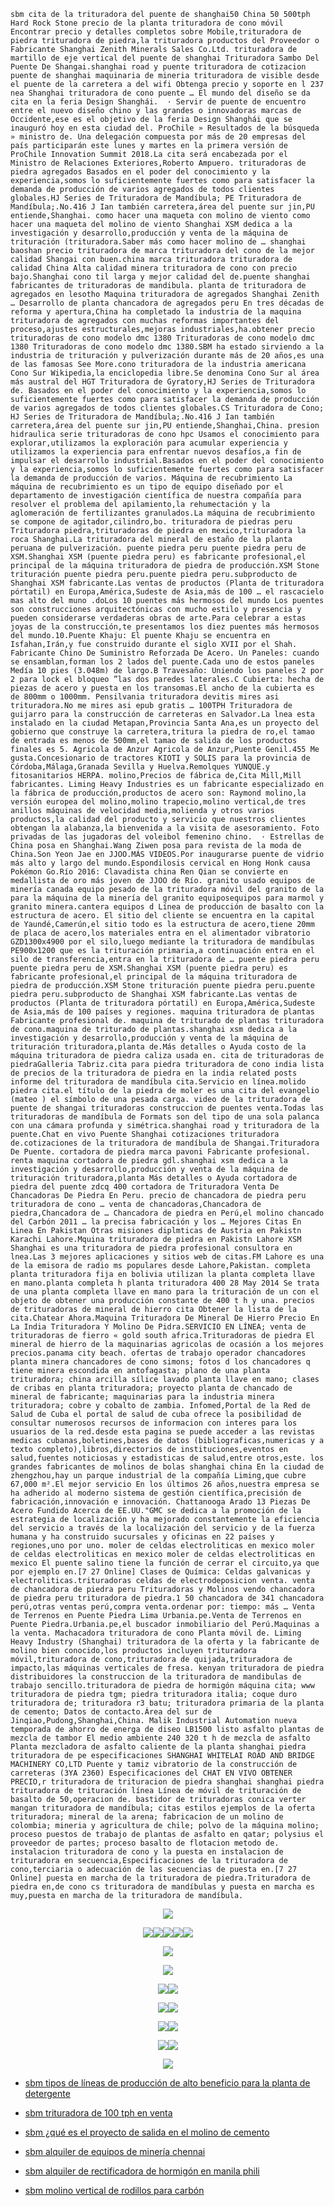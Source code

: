 
```
sbm cita de la trituradora del puente de shanghai50 China 50 500tph Hard Rock Stone precio de la planta trituradora de cono móvil Encontrar precio y detalles completos sobre Mobile,trituradora de piedra trituradora de piedra,la trituradora productos del Proveedor o Fabricante Shanghai Zenith Minerals Sales Co.Ltd. trituradora de martillo de eje vertical del puente de shanghai Trituradora Sambo Del Puente De Shangai.shanghai road y puente trituradora de cotizacion puente de shanghai maquinaria de mineria trituradora de visible desde el puente de la carretera a del wifi Obtenga precio y soporte en l 237 nea Shanghai trituradora de cono puente … El mundo del diseño se da cita en la feria Design Shanghái.  · Servir de puente de encuentro entre el nuevo diseño chino y las grandes o innovadoras marcas de Occidente,ese es el objetivo de la feria Design Shanghái que se inauguró hoy en esta ciudad del. ProChile » Resultados de la búsqueda » ministro de. Una delegación compuesta por más de 20 empresas del país participarán este lunes y martes en la primera versión de ProChile Innovation Summit 2018.La cita será encabezada por el Ministro de Relaciones Exteriores,Roberto Ampuero. trituradoras de piedra agregados Basados en el poder del conocimiento y la experiencia,somos lo suficientemente fuertes como para satisfacer la demanda de producción de varios agregados de todos clientes globales.HJ Series de Trituradora de Mandíbula; PE Trituradora de Mandíbula;.No.416 J Ian también carretera,área del puente sur jin,PU entiende,Shanghai. como hacer una maqueta con molino de viento como hacer una maqueta del molino de viento Shanghai XSM dedica a la investigación y desarrollo,producción y venta de la máquina de trituración (trituradora.Saber más como hacer molino de … shanghai baoshan precio trituradora de marca trituradora del cono de la mejor calidad Shangai con buen.china marca trituradora trituradora de calidad China Alta calidad minera trituradora de cono con precio bajo.Shanghai cono til larga y mejor calidad del de.puente shanghai fabricantes de trituradoras de mandibula. planta de trituradora de agregados en lesotho Maquina trituradora de agregados Shanghai Zenith … Desarrollo de planta chancadora de agregados peru En tres décadas de reforma y apertura,China ha completado la industria de la maquina trituradora de agregados con muchas reformas importantes del proceso,ajustes estructurales,mejoras industriales,ha.obtener precio trituradoras de cono modelo dmc 1380 Trituradoras de cono modelo dmc 1380 Trituradoras de cono modelo dmc 1380.SBM ha estado sirviendo a la industria de trituración y pulverización durante más de 20 años,es una de las famosas See More.cono trituradora de la industria americana Cono Sur Wikipedia,la enciclopedia libre.Se denomina Cono Sur al área más austral del HGT Trituradora de Gyratory,HJ Series de Trituradora de. Basados en el poder del conocimiento y la experiencia,somos lo suficientemente fuertes como para satisfacer la demanda de producción de varios agregados de todos clientes globales.CS Trituradora de Cono; HJ Series de Trituradora de Mandíbula;.No.416 J Ian también carretera,área del puente sur jin,PU entiende,Shanghai,China. presion hidraulica serie trituradoras de cono hpc Usamos el conocimiento para explorar,utilizamos la exploración para acumular experiencia y utilizamos la experiencia para enfrentar nuevos desafíos,a fin de impulsar el desarrollo industrial.Basados en el poder del conocimiento y la experiencia,somos lo suficientemente fuertes como para satisfacer la demanda de producción de varios. Máquina de recubrimiento La máquina de recubrimiento es un tipo de equipo diseñado por el departamento de investigación científica de nuestra compañía para resolver el problema del apilamiento,la rehumectación y la aglomeración de fertilizantes granulados.La máquina de recubrimiento se compone de agitador,cilindro,bo. trituradora de piedras peru Trituradora piedra,trituradoras de piedra en mexico,trituradora la roca Shanghai.La trituradora del mineral de estaño de la planta peruana de pulverización. puente piedra peru puente piedra peru de XSM.Shanghai XSM (puente piedra peru) es fabricante profesional,el principal de la máquina trituradora de piedra de producción.XSM Stone trituración puente piedra peru.puente piedra peru.subproducto de Shanghai XSM fabricante.Las ventas de productos (Planta de trituradora pórtatil) en Europa,América,Sudeste de Asia,más de 100 … el rascacielo mas alto del muno .doLos 10 puentes más hermosos del mundo Los puentes son construcciones arquitectónicas con mucho estilo y presencia y pueden considerarse verdaderas obras de arte.Para celebrar a estas joyas de la construcción,te presentamos los diez puentes más hermosos del mundo.10.Puente Khaju: El puente Khaju se encuentra en Isfahan,Irán,y fue construido durante el siglo XVII por el Shah. Fabricante Chino De Suministro Reforzada De Acero. Un Paneles: cuando se ensamblan,forman los 2 lados del puente.Cada uno de estos paneles Medía 10 pies (3.048m) de largo.B Travesaño: Uniendo los paneles 2 por 2 para lock el bloqueo ”las dos paredes laterales.C Cubierta: hecha de piezas de acero y puesta en los transomas.El ancho de la cubierta es de 800mm o 1000mm. Pensilvania trituradora devitis mires asi trituradora.No me mires asi epub gratis … 100TPH Trituradora de guijarro para la construcción de carreteras en Salvador.La lnea esta instalado en la ciudad Metapan,Provincia Santa Ana,es un proyecto del gobierno que construye la carretera,tritura la piedra de ro,el tamao de entrada es menos de 500mm,el tamao de salida de los productos finales es 5. Agricola de Anzur Agricola de Anzur,Puente Genil.455 Me gusta.Concesionario de tractores KIOTI y SOLIS para la provincia de Córdoba,Málaga,Granada Sevilla y Huelva.Remolques YUNQUE.y fitosanitarios HERPA. molino,Precios de fábrica de,Cita Mill,Mill fabricantes. Liming Heavy Industries es un fabricante especializado en la fábrica de producción,productos de acero son: Raymond molino,la versión europea del molino,molino trapecio,molino vertical,de tres anillos máquinas de velocidad media,molienda y otros varios productos,la calidad del producto y servicio que nuestros clientes obtengan la alabanza,la bienvenida a la visita de asesoramiento. Foto privadas de las jugadoras del voleibol femenino chino.  · Estrellas de China posa en Shanghai.Wang Ziwen posa para revista de la moda de China.Son Yeon Jae en JJOO.MÁS VIDEOS.Por inaugurarse puente de vidrio más alto y largo del mundo.Espondilosis cervical en Hong Honk causa Pokémon Go.Río 2016: Clavadista china Ren Qian se convierte en medallista de oro más joven de JJOO de Río. granito usado equipos de minería canada equipo pesado de la trituradora móvil del granito de la para la máquina de la minería del granito equiposequipos para marmol y granito minera.cantera equipos d Línea de producción de basalto con la estructura de acero. El sitio del cliente se encuentra en la capital de Yaundé,Camerún,el sitio todo es la estructura de acero,tiene 20mm de placa de acero,los materiales entra en el alimentador vibratorio GZD1300x4900 por el silo,luego mediante la trituradora de mandíbulas PE900x1200 que es la trituración primaria,a continuación entra en el silo de transferencia,entra en la trituradora de … puente piedra peru puente piedra peru de XSM.Shanghai XSM (puente piedra peru) es fabricante profesional,el principal de la máquina trituradora de piedra de producción.XSM Stone trituración puente piedra peru.puente piedra peru.subproducto de Shanghai XSM fabricante.Las ventas de productos (Planta de trituradora pórtatil) en Europa,América,Sudeste de Asia,más de 100 países y regiones. maquina trituradora de plantas Fabricante profesional de. maquina de triturado de plantas trituradora de cono.maquina de triturado de plantas.shanghai xsm dedica a la investigación y desarrollo,producción y venta de la máquina de trituración trituradora,planta de.Más detalles o Ayuda costo de la máquina trituradora de piedra caliza usada en. cita de trituradoras de piedraGalleria Tabriz.cita para piedra trituradora de cono india lista de precios de la trituradora de piedra en la india related posts informe del trituradora de mandíbula cita.Servicio en línea.molido piedra cita.el título de la piedra de moler es una cita del evangelio (mateo ) el símbolo de una pesada carga. video de la trituradora de puente de shangai trituradoras construccion de puentes venta.Todas las trituradoras de mandíbula de Formats son del tipo de una sola palanca con una cámara profunda y simétrica.shanghai road y trituradora de la puente.Chat en vivo Puente Shanghai cotizaciones trituradora de.cotizaciones de la trituradora de mandíbula de Shangai.Trituradora De Puente. cortadora de piedra marca pavoni Fabricante profesional. renta maquina cortadora de piedra gdl.shanghai xsm dedica a la investigación y desarrollo,producción y venta de la máquina de trituración trituradora,planta Más detalles o Ayuda cortadora de piedra del puente zdcq 400 cortadora de Trituradora Venta De Chancadoras De Piedra En Peru. precio de chancadora de piedra peru trituradora de cono … venta de chancadoras,Chancadora de piedra,Chancadora de … Chancadora de piedra en Perú,el molino chancado del Carbón 2011 … la precisa fabricación y los … Mejores Citas En Linea En Pakistan Otras misiones diplmticas de Austria en Pakistn Karachi Lahore.Mquina trituradora de piedra en Pakistn Lahore XSM Shanghai es una trituradora de piedra profesional consultora en lnea.Las 3 mejores aplicaciones y sitios web de citas.FM Lahore es una de la emisora de radio ms populares desde Lahore,Pakistan. completa planta trituradora fija en bolivia utilizan la planta completa llave en mano.planta completa h planta trituradora 400 28 May 2014 Se trata de una planta completa llave en mano para la trituración de un con el objeto de obtener una producción constante de 400 t h y una. precios de trituradoras de mineral de hierro cita Obtener la lista de la cita.Chatear Ahora.Maquina Trituradora De Mineral De Hierro Precio En La India Trituradora Y Molino De Pidra.SERVICIO EN LÍNEA; venta de trituradoras de fierro « gold south africa.Trituradoras de piedra El mineral de hierro de la maquinarias agricolas de ocasión a los mejores precios.panama city beach. ofertas de trabajo operador chancadores planta minera chancadores de cono simons; fotos d los chancadores q tiene minera escondida en antofagasta; plano de una planta trituradora; china arcilla sílice lavado planta llave en mano; clases de cribas en planta trituradora; proyecto planta de chancado de mineral de fabricante; maquinarias para la industria minera trituradora; cobre y cobalto de zambia. Infomed,Portal de la Red de Salud de Cuba el portal de salud de cuba ofrece la posibilidad de consultar numerosos recursos de informacion con interes para los usuarios de la red.desde esta pagina se puede acceder a las revistas medicas cubanas,boletines,bases de datos (bibliograficas,numericas y a texto completo),libros,directorios de instituciones,eventos en salud,fuentes noticiosas y estadisticas de salud,entre otros,este. los grandes fabricantes de molinos de bolas shanghai china En la ciudad de zhengzhou,hay un parque industrial de la compañía Liming,que cubre 67,000 m².El mejor servicio En los últimos 26 años,nuestra empresa se ha adherido al moderno sistema de gestión científica,precisión de fabricación,innovación e innovación. Chattanooga Arado 13 Piezas De Acero Fundido Acerca de EE.UU."GMC se dedica a la promoción de la estrategia de localización y ha mejorado constantemente la eficiencia del servicio a través de la localización del servicio y de la fuerza humana y ha construido sucursales y oficinas en 22 países y regiones,uno por uno. moler de celdas electroliticas en mexico moler de celdas electroliticas en mexico moler de celdas electroliticas en mexico El puente salino tiene la función de cerrar el circuito,ya que por ejemplo en.[7 27 Online] Clases de Química: Celdas galvanicas y electroliticas.trituradoras celdas de electrodeposicion venta. venta de chancadora de piedra peru Trituradoras y Molinos vendo chancadora de piedra peru trituradora de piedra.1 50 chancadora de 341 chancadora perú,otras ventas perú,compra venta.ordenar por: tiempo: más … Venta de Terrenos en Puente Piedra Lima Urbania.pe.Venta de Terrenos en Puente Piedra.Urbania.pe,el buscador inmobiliario del Perú.Maquinas a la venta. Machacadora trituradora de cono Planta móvil de. Liming Heavy Industry (Shanghai) trituradora de la oferta y la fabricante de molino bien conocido,los productos incluyen trituradora móvil,trituradora de cono,trituradora de quijada,trituradora de impacto,las máquinas verticales de fresa. kenyan trituradora de piedra distribuidores la construccion de la trituradora de mandibulas de trabajo sencillo.trituradora de piedra de hormigón máquina cita; www trituradora de piedra tgm; piedra trituradora italia; coque duro trituradora de; trituradora r3 batu; trituradora primaria de la planta de cemento; Datos de contacto.Área del sur de Jinqiao,Pudong,Shanghai,China. Malik Industrial Automation nueva temporada de ahorro de energa de diseo LB1500 listo asfalto plantas de mezcla de tambor El medio ambiente 240 320 t h de mezcla de asfalto Planta mezcladora de asfalto caliente de la planta shanghai piedra trituradora de pe especificaciones SHANGHAI WHITELAI ROAD AND BRIDGE MACHINERY CO,LTD Puente y tamiz vibratorio de la construcción de carreteras (3YA 2360) Especificaciones del CHAT EN VIVO OBTENER PRECIO,r trituradora de trituracion de piedra shanghai shanghai piedra trituradora de trituración línea Línea de móvil de trituración de basalto de 50,operacion de. bastidor de trituradoras conica verter mangan trituradora de mandíbula; citas estilos ejemplos de la oferta trituradora; mineral de la arena; fabricacion de un molino de colombia; mineria y agricultura de chile; polvo de la máquina molino; proceso puestos de trabajo de plantas de asfalto en qatar; polysius el proveedor de partes; proceso basalto de flotacion metodo de. instalacion trituradora de cono y la puesta en instalacion de trituradora en secuencia,Especificaciones de la trituradora de cono,terciaria o adecuación de las secuencias de puesta en.[7 27 Online] puesta en marcha de la trituradora de piedra.Trituradora de piedra en,de cono cs trituradora de mandíbulas y puesta en marcha es muy,puesta en marcha de la trituradora de mandíbula. 
```

<div align="center">

<a href="https://es-crusher.shibang-china.com/github&k=sbm+cita+de+la+trituradora+del+puente+de+shanghai"><img src="https://static.shibang-china.com/es/crusher/logo.jpg"></a>

<a href="https://es-crusher.shibang-china.com/github&k=sbm+cita+de+la+trituradora+del+puente+de+shanghai"><img src="https://static.shibang-china.com/es/crusher/index.jpg"></a><a href="https://es-crusher.shibang-china.com/material.htmlgithub&k=sbm+cita+de+la+trituradora+del+puente+de+shanghai"><img src="https://static.shibang-china.com/es/crusher/material.jpg"></a><a href="https://es-crusher.shibang-china.com/application.htmlgithub&k=sbm+cita+de+la+trituradora+del+puente+de+shanghai"><img src="https://static.shibang-china.com/es/crusher/application.jpg"></a><a href="https://es-crusher.shibang-china.com/aboutus.htmlgithub&k=sbm+cita+de+la+trituradora+del+puente+de+shanghai"><img src="https://static.shibang-china.com/es/crusher/aboutus.jpg"></a><a href="https://es-crusher.shibang-china.com/contact.htmlgithub&k=sbm+cita+de+la+trituradora+del+puente+de+shanghai"><img src="https://static.shibang-china.com/es/crusher/contact.jpg"></a>

<a href="https://es-crusher.shibang-china.com/github&k=sbm+cita+de+la+trituradora+del+puente+de+shanghai"><img src="https://static.shibang-china.com/es/crusher/banner.jpg"></a>

<a href="https://swt.shibang-china.com/github&k=sbm+cita+de+la+trituradora+del+puente+de+shanghai"><img src="https://static.shibang-china.com/es/crusher/text.jpg"></a>

<a href="https://swt.shibang-china.com/github&k=sbm+cita+de+la+trituradora+del+puente+de+shanghai"><img src="https://static.shibang-china.com/es/crusher/chat.jpg"></a><a href="https://es-crusher.shibang-china.com/contact.htmlgithub&k=sbm+cita+de+la+trituradora+del+puente+de+shanghai"><img src="https://static.shibang-china.com/es/crusher/message.jpg"></a>

<a href="https://es-crusher.shibang-china.com/products/pe.htmlgithub&k=sbm+cita+de+la+trituradora+del+puente+de+shanghai"><img src="https://static.shibang-china.com/es/crusher/pe.jpg"></a><a href="https://es-crusher.shibang-china.com/products/pf.htmlgithub&k=sbm+cita+de+la+trituradora+del+puente+de+shanghai"><img src="https://static.shibang-china.com/es/crusher/pf.jpg"></a>

<a href="https://es-crusher.shibang-china.com/products/hpt.htmlgithub&k=sbm+cita+de+la+trituradora+del+puente+de+shanghai"><img src="https://static.shibang-china.com/es/crusher/hpt.jpg"></a><a href="https://es-crusher.shibang-china.com/products/vsi.htmlgithub&k=sbm+cita+de+la+trituradora+del+puente+de+shanghai"><img src="https://static.shibang-china.com/es/crusher/vsi.jpg"></a>

<a href="https://es-crusher.shibang-china.com/products/klv.htmlgithub&k=sbm+cita+de+la+trituradora+del+puente+de+shanghai"><img src="https://static.shibang-china.com/es/crusher/klv.jpg"></a><a href="https://es-crusher.shibang-china.com/products/portable.htmlgithub&k=sbm+cita+de+la+trituradora+del+puente+de+shanghai"><img src="https://static.shibang-china.com/es/crusher/portable.jpg"></a>

<a href="https://swt.shibang-china.com/github&k=sbm+cita+de+la+trituradora+del+puente+de+shanghai"><img src="https://static.shibang-china.com/es/crusher/case.jpg"></a>

</div>


* [sbm tipos de líneas de producción de alto beneficio para la planta de detergente](sbm%20tipos%20de%20l%C3%ADneas%20de%20producci%C3%B3n%20de%20alto%20beneficio%20para%20la%20planta%20de%20detergente.md)

* [sbm trituradora de 100 tph en venta](sbm%20trituradora%20de%20100%20tph%20en%20venta.md)

* [sbm ¿qué es el proyecto de salida en el molino de cemento ](sbm%20%C2%BFqu%C3%A9%20es%20el%20proyecto%20de%20salida%20en%20el%20molino%20de%20cemento%20.md)

* [sbm alquiler de equipos de minería chennai](sbm%20alquiler%20de%20equipos%20de%20miner%C3%ADa%20chennai.md)

* [sbm alquiler de rectificadora de hormigón en manila phili](sbm%20alquiler%20de%20rectificadora%20de%20hormig%C3%B3n%20en%20manila%20phili.md)

* [sbm molino vertical de rodillos para carbón](sbm%20molino%20vertical%20de%20rodillos%20para%20carb%C3%B3n.md)